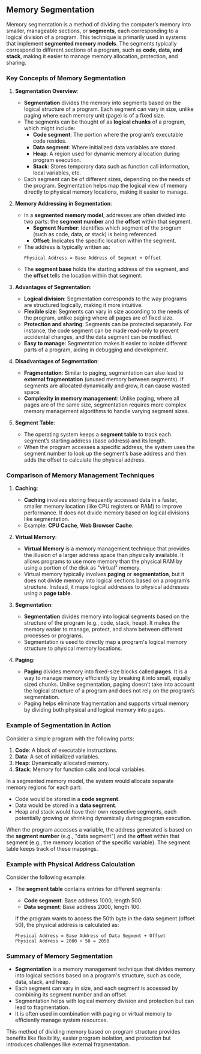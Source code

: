 ## Memory Segmentation

Memory segmentation is a method of dividing the computer’s memory into smaller, manageable sections, or **segments**, each corresponding to a logical division of a program. 
This technique is primarily used in systems that implement **segmented memory models**.
The segments typically correspond to different sections of a program, such as **code, data, and stack**, making it easier to manage memory allocation, protection, and sharing.

### Key Concepts of Memory Segmentation

1. **Segmentation Overview**:
   - **Segmentation** divides the memory into segments based on the logical structure of a program. Each segment can vary in size, unlike paging where each memory unit (page) is of a fixed size.
   - The segments can be thought of as **logical chunks** of a program, which might include:
     - **Code segment**: The portion where the program’s executable code resides.
     - **Data segment**: Where initialized data variables are stored.
     - **Heap**: A region used for dynamic memory allocation during program execution.
     - **Stack**: Stores temporary data such as function call information, local variables, etc.
   - Each segment can be of different sizes, depending on the needs of the program. Segmentation helps map the logical view of memory directly to physical memory locations, making it easier to manage.

2. **Memory Addressing in Segmentation**:
   - In a **segmented memory model**, addresses are often divided into two parts: the **segment number** and the **offset** within that segment.
     - **Segment Number**: Identifies which segment of the program (such as code, data, or stack) is being referenced.
     - **Offset**: Indicates the specific location within the segment.
   - The address is typically written as:
     ```
     Physical Address = Base Address of Segment + Offset
     ```
   - The **segment base** holds the starting address of the segment, and the **offset** tells the location within that segment.

3. **Advantages of Segmentation**:
   - **Logical division**: Segmentation corresponds to the way programs are structured logically, making it more intuitive.
   - **Flexible size**: Segments can vary in size according to the needs of the program, unlike paging where all pages are of fixed size.
   - **Protection and sharing**: Segments can be protected separately. For instance, the code segment can be made read-only to prevent accidental changes, and the data segment can be modified.
   - **Easy to manage**: Segmentation makes it easier to isolate different parts of a program, aiding in debugging and development.

4. **Disadvantages of Segmentation**:
   - **Fragmentation**: Similar to paging, segmentation can also lead to **external fragmentation** (unused memory between segments). If segments are allocated dynamically and grow, it can cause wasted space.
   - **Complexity in memory management**: Unlike paging, where all pages are of the same size, segmentation requires more complex memory management algorithms to handle varying segment sizes.

5. **Segment Table**:
   - The operating system keeps a **segment table** to track each segment’s starting address (base address) and its length.
   - When the program accesses a specific address, the system uses the segment number to look up the segment’s base address and then adds the offset to calculate the physical address.

### Comparison of Memory Management Techniques

1. **Caching**:
   - **Caching** involves storing frequently accessed data in a faster, smaller memory location (like CPU registers or RAM) to improve performance. It does not divide memory based on logical divisions like segmentation.
   - Example: **CPU Cache**, **Web Browser Cache**.

2. **Virtual Memory**:
   - **Virtual Memory** is a memory management technique that provides the illusion of a larger address space than physically available. It allows programs to use more memory than the physical RAM by using a portion of the disk as "virtual" memory.
   - Virtual memory typically involves **paging** or **segmentation**, but it does not divide memory into logical sections based on a program’s structure. Instead, it maps logical addresses to physical addresses using a **page table**.

3. **Segmentation**:
   - **Segmentation** divides memory into logical segments based on the structure of the program (e.g., code, stack, heap). It makes the memory easier to manage, protect, and share between different processes or programs.
   - Segmentation is used to directly map a program's logical memory structure to physical memory locations.

4. **Paging**:
   - **Paging** divides memory into fixed-size blocks called **pages**. It is a way to manage memory efficiently by breaking it into small, equally sized chunks. Unlike segmentation, paging doesn’t take into account the logical structure of a program and does not rely on the program’s segmentation.
   - Paging helps eliminate fragmentation and supports virtual memory by dividing both physical and logical memory into pages.

### Example of Segmentation in Action

Consider a simple program with the following parts:
1. **Code**: A block of executable instructions.
2. **Data**: A set of initialized variables.
3. **Heap**: Dynamically allocated memory.
4. **Stack**: Memory for function calls and local variables.

In a segmented memory model, the system would allocate separate memory regions for each part:
- Code would be stored in a **code segment**.
- Data would be stored in a **data segment**.
- Heap and stack would have their own respective segments, each potentially growing or shrinking dynamically during program execution.

When the program accesses a variable, the address generated is based on the **segment number** (e.g., "data segment") and the **offset** within that segment (e.g., the memory location of the specific variable).
The segment table keeps track of these mappings.

### Example with Physical Address Calculation

Consider the following example:

- The **segment table** contains entries for different segments:
  - **Code segment**: Base address 1000, length 500.
  - **Data segment**: Base address 2000, length 100.
  
  If the program wants to access the 50th byte in the data segment (offset 50), the physical address is calculated as:
  ```
  Physical Address = Base Address of Data Segment + Offset
  Physical Address = 2000 + 50 = 2050
  ```

### Summary of Memory Segmentation

- **Segmentation** is a memory management technique that divides memory into logical sections based on a program's structure, such as code, data, stack, and heap.
- Each segment can vary in size, and each segment is accessed by combining its segment number and an offset.
- Segmentation helps with logical memory division and protection but can lead to fragmentation.
- It is often used in combination with paging or virtual memory to efficiently manage system resources.

This method of dividing memory based on program structure provides benefits like flexibility, easier program isolation, and protection but introduces challenges like external fragmentation.
